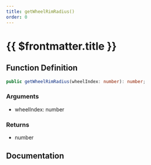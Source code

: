 ```yaml
---
title: getWheelRimRadius()
order: 0
---
```


# {{ $frontmatter.title }}

<!--@include: ./getWheelRimRadius_partial_header.md-->

## Function Definition

```ts
public getWheelRimRadius(wheelIndex: number): number;
```

### Arguments

* wheelIndex: number

### Returns

* number

## Documentation

<!--@include: ./getWheelRimRadius_partial_footer.md-->
